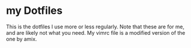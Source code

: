 # my Dotfiles

This is the dotfiles I use more or less regularly. Note that these are for me, and are likely not what you need.
My vimrc file is a modified version of the one by amix. 
